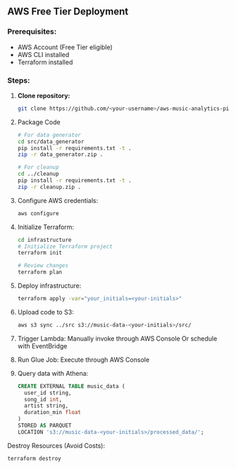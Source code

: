 ## AWS Free Tier Deployment

### Prerequisites:
- AWS Account (Free Tier eligible)
- AWS CLI installed
- Terraform installed

### Steps:
1. **Clone repository:**
   ```bash
   git clone https://github.com/<your-username>/aws-music-analytics-pipeline.git

2. Package Code
   ```bash
   # For data generator
   cd src/data_generator
   pip install -r requirements.txt -t .
   zip -r data_generator.zip .

   # For cleanup
   cd ../cleanup
   pip install -r requirements.txt -t .
   zip -r cleanup.zip .

2. Configure AWS credentials:
   ```bash
   aws configure

3. Initialize Terraform:
   ```bash
   cd infrastructure
   # Initialize Terraform project
   terraform init

   # Review changes
   terraform plan

4. Deploy infrastructure:
   ```bash
   terraform apply -var="your_initials=<your-initials>"

5. Upload code to S3:
   ```bash
   aws s3 sync ../src s3://music-data-<your-initials>/src/

6. Trigger Lambda:
   Manually invoke through AWS Console Or schedule with EventBridge

7. Run Glue Job:
   Execute through AWS Console

8. Query data with Athena:
   ```sql
   CREATE EXTERNAL TABLE music_data (
     user_id string,
     song_id int,
     artist string,
     duration_min float
   )
   STORED AS PARQUET
   LOCATION 's3://music-data-<your-initials>/processed_data/';

Destroy Resources (Avoid Costs):
```bash
terraform destroy
